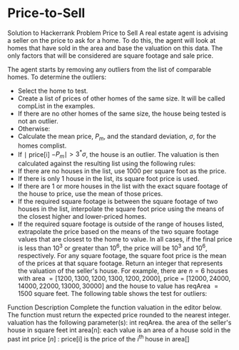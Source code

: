 # Price-to-Sell
Solution to Hackerrank Problem Price to Sell
A real estate agent is advising a seller on the price to ask for a home. To do this, the agent will look at homes that have sold in the area and base the valuation on this data. The only factors that will be considered are square footage and sale price.

The agent starts by removing any outliers from the list of comparable homes. To determine the outliers:
- Select the home to test.
- Create a list of prices of other homes of the same size. It will be called compList in the examples.
- If there are no other homes of the same size, the house being tested is not an outlier.
- Otherwise:
- Calculate the mean price, $P_{m}$, and the standard deviation, $\sigma$, for the homes complist.
- If $\mid$ price[i] $-P_{m} \mid>3^{*} \sigma$, the house is an outlier.
The valuation is then calculated against the resulting list using the following rules:
- If there are no houses in the list, use 1000 per square foot as the price.
- If there is only 1 house in the list, its square foot price is used.
- If there are 1 or more houses in the list with the exact square footage of the house to price, use the mean of those prices.
- If the required square footage is between the square footage of two houses in the list, interpolate the square foot price using the means of the closest higher and lower-priced homes.
- If the required square footage is outside of the range of houses listed, extrapolate the price based on the means of the two square footage values that are closest to the home to value.
In all cases, if the final price is less than $10^{3}$ or greater than $10^{6}$, the price will be $10^{3}$ and $10^{6}$, respectively. For any square footage, the square foot price is the mean of the prices at that square footage. Return an integer that represents the valuation of the seller's house.
For example, there are $n=6$ houses with area $=[1200,1300,1200,1300,1200,2000]$, price = $[12000,24000,14000,22000,13000,30000]$ and the house to value has reqArea $=1500$ square feet. The following table shows the test for outliers:

Function Description
Complete the function valuation in the editor below. The function must return the expected price rounded to the nearest integer.
valuation has the following parameter(s):
int reqArea. the area of the seller's house in square feet int area[n]: each value is an area of a house sold in the past int price $[n]$ : price[i] is the price of the $i^{\text {th }}$ house in area[]



